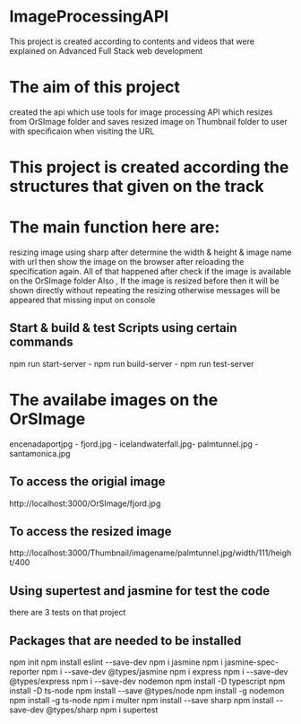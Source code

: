 # ImageProcessingAPI
 This project is created according to contents and videos that were explained on Advanced Full Stack web development
# The aim of this project
created the api which use tools for image processing API  which resizes from OrSImage folder and saves resized image on Thumbnail folder to user with specificaion when visiting the URL
# This project is created according the structures that given on the track
# The main function here are:
resizing image using sharp  after determine the width & height & image name with url 
then show the image on the browser after reloading the specification again.
All of that happened after check if the image is available on the OrSImage folder 
Also , If the image is resized before then it will be shown directly without repeating the resizing
otherwise messages will be appeared that missing input on console
## Start & build & test Scripts  using certain commands
npm run start-server - 
npm run build-server -
npm run test-server 
# The availabe images on the OrSImage
encenadaportjpg - fjord.jpg - icelandwaterfall.jpg-
palmtunnel.jpg - santamonica.jpg
## To access the origial image
http://localhost:3000/OrSImage/fjord.jpg
## To access the resized image
http://localhost:3000/Thumbnail/imagename/palmtunnel.jpg/width/111/height/400
## Using supertest and jasmine for test the code
there are 3 tests on that project


## Packages that are needed to be installed
 npm init
 npm install eslint --save-dev
 npm i jasmine
 npm i jasmine-spec-reporter
 npm i --save-dev @types/jasmine
 npm i express
npm i --save-dev @types/express
npm i --save-dev nodemon
npm install -D typescript
npm install -D ts-node
npm install --save @types/node
npm install -g nodemon
npm install -g ts-node
npm i  multer 
npm install --save sharp npm install --save-dev @types/sharp
npm i supertest

